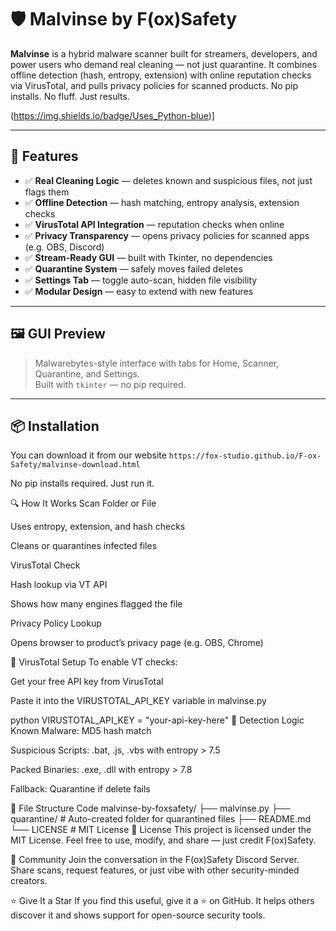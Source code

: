 # 🛡️ Malvinse by F(ox)Safety

**Malvinse** is a hybrid malware scanner built for streamers, developers, and power users who demand real cleaning — not just quarantine. It combines offline detection (hash, entropy, extension) with online reputation checks via VirusTotal, and pulls privacy policies for scanned products. No pip installs. No fluff. Just results.

(https://img.shields.io/badge/Uses_Python-blue)]

---

## 🚀 Features

- ✅ **Real Cleaning Logic** — deletes known and suspicious files, not just flags them
- ✅ **Offline Detection** — hash matching, entropy analysis, extension checks
- ✅ **VirusTotal API Integration** — reputation checks when online
- ✅ **Privacy Transparency** — opens privacy policies for scanned apps (e.g. OBS, Discord)
- ✅ **Stream-Ready GUI** — built with Tkinter, no dependencies
- ✅ **Quarantine System** — safely moves failed deletes
- ✅ **Settings Tab** — toggle auto-scan, hidden file visibility
- ✅ **Modular Design** — easy to extend with new features

---

## 🖼️ GUI Preview

> Malwarebytes-style interface with tabs for Home, Scanner, Quarantine, and Settings.  
> Built with `tkinter` — no pip required.

---

## 📦 Installation

You can download it from our website ```https://fox-studio.github.io/F-ox-Safety/malvinse-download.html```

No pip installs required. Just run it.

🔍 How It Works
Scan Folder or File

Uses entropy, extension, and hash checks

Cleans or quarantines infected files

VirusTotal Check

Hash lookup via VT API

Shows how many engines flagged the file

Privacy Policy Lookup

Opens browser to product’s privacy page (e.g. OBS, Chrome)

🔐 VirusTotal Setup
To enable VT checks:

Get your free API key from VirusTotal

Paste it into the VIRUSTOTAL_API_KEY variable in malvinse.py

python
VIRUSTOTAL_API_KEY = "your-api-key-here"
🧪 Detection Logic
Known Malware: MD5 hash match

Suspicious Scripts: .bat, .js, .vbs with entropy > 7.5

Packed Binaries: .exe, .dll with entropy > 7.8

Fallback: Quarantine if delete fails

🧰 File Structure
Code
malvinse-by-foxsafety/
├── malvinse.py
├── quarantine/         # Auto-created folder for quarantined files
├── README.md
└── LICENSE             # MIT License
📜 License
This project is licensed under the MIT License. Feel free to use, modify, and share — just credit F(ox)Safety.

💬 Community
Join the conversation in the F(ox)Safety Discord Server. Share scans, request features, or just vibe with other security-minded creators.

⭐️ Give It a Star
If you find this useful, give it a ⭐️ on GitHub. It helps others discover it and shows support for open-source security tools.
